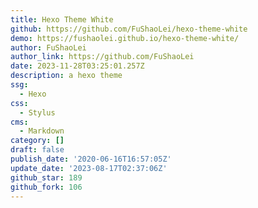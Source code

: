 ```yaml
---
title: Hexo Theme White
github: https://github.com/FuShaoLei/hexo-theme-white
demo: https://fushaolei.github.io/hexo-theme-white/
author: FuShaoLei
author_link: https://github.com/FuShaoLei
date: 2023-11-28T03:25:01.257Z
description: a hexo theme
ssg:
  - Hexo
css:
  - Stylus
cms:
  - Markdown
category: []
draft: false
publish_date: '2020-06-16T16:57:05Z'
update_date: '2023-08-17T02:37:06Z'
github_star: 189
github_fork: 106
---
```

